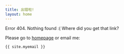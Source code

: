 ```yaml
---
title: 出错啦!
layout: home
---
```


Error 404. Nothing found :( Where did you get that link?

Please go to [homepage](/) or email me:

    {{ site.myemail }}

